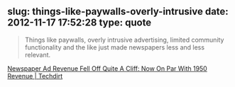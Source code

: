 slug: things-like-paywalls-overly-intrusive
date: 2012-11-17 17:52:28
type: quote
---

> Things like paywalls, overly intrusive advertising, limited community functionality and the like just made newspapers less and less relevant.

[Newspaper Ad Revenue Fell Off Quite A Cliff: Now On Par With 1950 Revenue | Techdirt](http://www.techdirt.com/articles/20120916/14454920395/newspaper-ad-revenue-fell-off-quite-cliff-now-par-with-1950-revenue.shtml)
